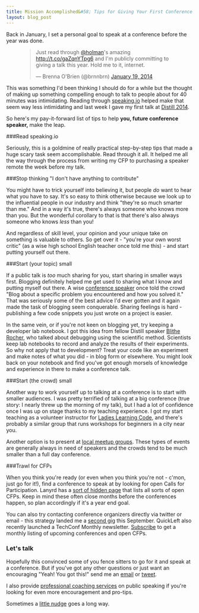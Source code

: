 ```yaml
---
title: Mission Accomplished&#58; Tips for Giving Your First Conference Talk
layout: blog_post
---
```


Back in January, I set a personal goal to speak at a conference before the year was done.

<figure>
<script async src="//platform.twitter.com/widgets.js" charset="utf-8"></script>
<blockquote class="twitter-tweet" lang="en"><p>Just read through <a href="https://twitter.com/holman">@holman</a>&#39;s amazing <a href="http://t.co/gaZqnYTpg6">http://t.co/gaZqnYTpg6</a> and I&#39;m publicly committing to giving a talk this year. Hold me to it, internet.</p>&mdash; Brenna O&#39;Brien (@brnnbrn) <a href="https://twitter.com/brnnbrn/statuses/424970205648134144">January 19, 2014</a></blockquote>
</figure>

This was something I'd been thinking I should do for a while but the thought of making up something compelling enough to talk to people about for 40 minutes was intimidating. Reading through [speaking.io](http://speaking.io) helped make that seem way less intimidating and last week I gave my first talk at [Distill 2014](https://distill.engineyard.com/).  

So here's my pay-it-forward list of tips to help **you, future conference speaker,** make the leap.

###Read speaking.io

Seriously, this is a goldmine of really practical step-by-step tips that made a huge scary task seem accomplishable. Read through it all. It helped me all the way through the process from writing my CFP to purchasing a speaker remote the week before my talk.

###Stop thinking "I don't have anything to contribute"

You might have to trick yourself into believing it, but people *do* want to hear what you have to say. It's so easy to think otherwise because we look up to the influential people in our industry and think "they're so much smarter than me." And in a way it's true, there's always someone who knows more than you. But the wonderful corollary to that is that there's also always someone who knows *less* than you!  

And regardless of skill level, your opinion and your unique take on something is valuable to others. So get over it - "you're your own worst critic" (as a wise high school English teacher once told me this) - and start putting yourself out there.

###Start (your topic) small

If a public talk is *too* much sharing for you, start sharing in smaller ways first. Blogging definitely helped me get used to sharing what I know and putting myself out there.  A wise [conference speaker](http://twitter.com/davatron5000) once told the crowd "Blog about a specific problem you encountered and how you solved it." That was seriously some of the best advice I'd ever gotten and it again made the task of blogging seem conquerable. Sharing feelings is hard - publishing a few code snippets you just wrote on a project is easier.

In the same vein, or if you're not keen on blogging yet, try keeping a developer lab notebook. I got this idea from fellow Distill speaker [Blithe Rocher,](http://twitter.com/blithe) who talked about debugging using the scientific method. Scientists keep lab notebooks to record and analyze the results of their experiments.  So why not apply that to development? Treat your code like an experiment and make notes of what you did - in blog form or elsewhere. You might look back on your notebook and find you've got enough morsels of knowledge and experience in there to make a conference talk.

###Start (the crowd) small

Another way to work yourself up to talking at a conference is to start with smaller audiences. I was pretty terrified of talking at a big conference (true story: I nearly threw up the morning of my talk), but I had a lot of confidence once I was up on stage thanks to my teaching experience. I got my start teaching as a volunteer instructor for [Ladies Learning Code](http://ladieslearningcode.com), and there's probably a similar group that runs workshops for beginners in a city near you. 

Another option is to present at [local meetup groups](http://www.meetup.com/). These types of events are generally always in need of speakers and the crowds tend to be much smaller than a full day conference.

###Trawl for CFP<small>s</small>

When you think you're ready (or even when you think you're not - c'mon, just go for it!), find a conference to speak at by looking for open Calls for Participation. Lanyrd has a [sort of hidden page](http://lanyrd.com/calls/) that lists all sorts of open CFPs.  Keep in mind these often close months before the conferences happen, so plan accordingly if it's a year end goal. 

You can also try contacting conference organizers directly via twitter or email - this strategy landed me a [second gig](http://fitc.ca/event/webu14/speakers/) this September.  QuickLeft also recently launched a TechConf Monthly newsletter. [Subscribe](http://go.quickleft.com/tech-conference-monthly) to get a monthly listing of upcoming conferences and open CFPs.

### Let's talk

Hopefully this convinced some of you fence sitters to go for it and speak at a conference. But if you've got any other questions or just want an encouraging "Yeah! You got this!" send me an [email](mailto:hi@brennaobrien.com) or [tweet](http://twitter.com/brnnbrn). 

I also provide <a href="/coaching">professional coaching services</a></strong> on public speaking if you're looking for even more encouragement and pro-tips.

Sometimes a [little nudge](https://twitter.com/brnnbrn/status/496997284144742400) goes a long way.


